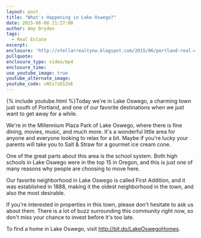 ```yaml
---
layout: post
title: "What's Happening in Lake Oswego?"
date: 2015-06-08 21:27:00
author: Amy Dryden
tags:
  - Real Estate
excerpt:
enclosure: 'http://stellarrealtynw.blogspot.com/2015/06/portland-real-estate-lake-oswego.html'
pullquote:
enclosure_type: video/mp4
enclosure_time:
use_youtube_image: true
youtube_alternate_image:
youtube_code: vN5s7zD1ZnE
---
```



{% include youtube.html %}Today we're in Lake Oswego, a charming town just south of Portland, and one of our favorite destinations when we just want to get away for a while.

We're in the Millennium Plaza Park of Lake Oswego, where there is fine dining, movies, music, and much more. It's a wonderful little area for anyone and everyone looking to relax for a bit. Maybe if you're lucky your parents will take you to Salt & Straw for a gourmet ice cream cone.

One of the great parts about this area is the school system. Both high schools in Lake Oswego were in the top 15 in Oregon, and this is just one of many reasons why people are choosing to move here.

Our favorite neighborhood in Lake Oswego is called First Addition, and it was established in 1888, making it the oldest neighborhood in the town, and also the most desirable.

If you're interested in properties in this town, please don't hesitate to ask us about them. There is a lot of buzz surrounding this community right now, so don't miss your chance to invest before it's too late.

To find a home in Lake Oswego, visit http://bit.do/LakeOswegoHomes.